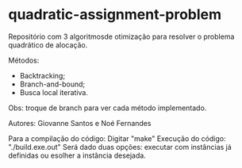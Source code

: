 # quadratic-assignment-problem

Repositório com 3 algoritmosde otimização para resolver o problema quadrático de alocação.

Métodos:
- Backtracking;
- Branch-and-bound;
- Busca local iterativa.

Obs: troque de branch para ver cada método implementado.

Autores: Giovanne Santos e Noé Fernandes

Para a compilação do código:
Digitar "make"
Execução do código:
"./build.exe.out" Será dado duas opções: executar com instâncias já definidas ou esolher a instância desejada.
